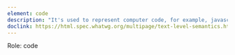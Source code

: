 ```yaml
---
element: code
description: "It's used to represent computer code, for example, javascript, java or any other language piece of code we want to explain to the reader"
doclink: https://html.spec.whatwg.org/multipage/text-level-semantics.html#the-code-element
---
```


<p class="mb-2">Role: code</p>
